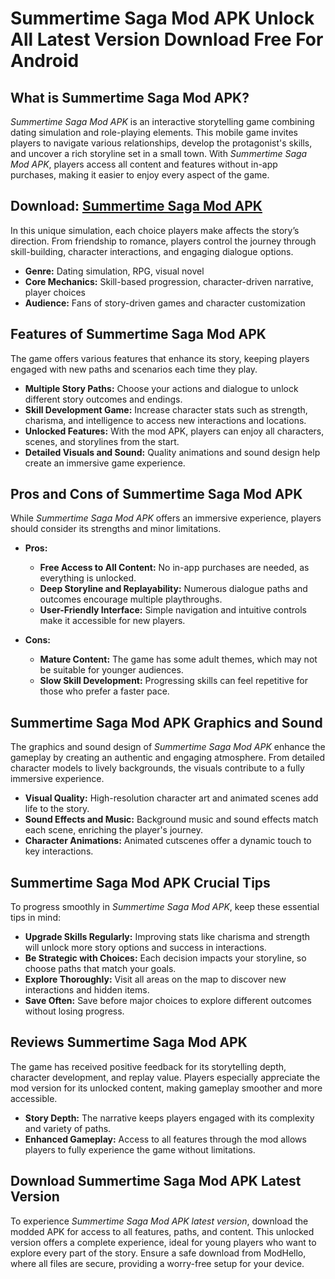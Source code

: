 # Summertime Saga Mod APK Unlock All Latest Version Download Free For Android

## What is Summertime Saga Mod APK?

*Summertime Saga Mod APK* is an interactive storytelling game combining dating simulation and role-playing elements. This mobile game invites players to navigate various relationships, develop the protagonist's skills, and uncover a rich storyline set in a small town. With *Summertime Saga Mod APK*, players access all content and features without in-app purchases, making it easier to enjoy every aspect of the game.

## Download: [Summertime Saga Mod APK](https://modhello.com/summertime-saga/)

In this unique simulation, each choice players make affects the story’s direction. From friendship to romance, players control the journey through skill-building, character interactions, and engaging dialogue options.

- **Genre:** Dating simulation, RPG, visual novel
- **Core Mechanics:** Skill-based progression, character-driven narrative, player choices
- **Audience:** Fans of story-driven games and character customization

## Features of Summertime Saga Mod APK

The game offers various features that enhance its story, keeping players engaged with new paths and scenarios each time they play.

- **Multiple Story Paths:** Choose your actions and dialogue to unlock different story outcomes and endings.
- **Skill Development Game:** Increase character stats such as strength, charisma, and intelligence to access new interactions and locations.
- **Unlocked Features:** With the mod APK, players can enjoy all characters, scenes, and storylines from the start.
- **Detailed Visuals and Sound:** Quality animations and sound design help create an immersive game experience.

## Pros and Cons of Summertime Saga Mod APK

While *Summertime Saga Mod APK* offers an immersive experience, players should consider its strengths and minor limitations.

- **Pros:**
  - **Free Access to All Content:** No in-app purchases are needed, as everything is unlocked.
  - **Deep Storyline and Replayability:** Numerous dialogue paths and outcomes encourage multiple playthroughs.
  - **User-Friendly Interface:** Simple navigation and intuitive controls make it accessible for new players.

- **Cons:**
  - **Mature Content:** The game has some adult themes, which may not be suitable for younger audiences.
  - **Slow Skill Development:** Progressing skills can feel repetitive for those who prefer a faster pace.

## Summertime Saga Mod APK Graphics and Sound

The graphics and sound design of *Summertime Saga Mod APK* enhance the gameplay by creating an authentic and engaging atmosphere. From detailed character models to lively backgrounds, the visuals contribute to a fully immersive experience.

- **Visual Quality:** High-resolution character art and animated scenes add life to the story.
- **Sound Effects and Music:** Background music and sound effects match each scene, enriching the player's journey.
- **Character Animations:** Animated cutscenes offer a dynamic touch to key interactions.

## Summertime Saga Mod APK Crucial Tips

To progress smoothly in *Summertime Saga Mod APK*, keep these essential tips in mind:

- **Upgrade Skills Regularly:** Improving stats like charisma and strength will unlock more story options and success in interactions.
- **Be Strategic with Choices:** Each decision impacts your storyline, so choose paths that match your goals.
- **Explore Thoroughly:** Visit all areas on the map to discover new interactions and hidden items.
- **Save Often:** Save before major choices to explore different outcomes without losing progress.

## Reviews Summertime Saga Mod APK

The game has received positive feedback for its storytelling depth, character development, and replay value. Players especially appreciate the mod version for its unlocked content, making gameplay smoother and more accessible.

- **Story Depth:** The narrative keeps players engaged with its complexity and variety of paths.
- **Enhanced Gameplay:** Access to all features through the mod allows players to fully experience the game without limitations.

## Download Summertime Saga Mod APK Latest Version

To experience *Summertime Saga Mod APK latest version*, download the modded APK for access to all features, paths, and content. This unlocked version offers a complete experience, ideal for young players who want to explore every part of the story. Ensure a safe download from ModHello, where all files are secure, providing a worry-free setup for your device.
